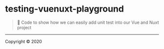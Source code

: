 # testing-vuenuxt-playground

> 🕺 Code to show how we can easily add unit test into our Vue and Nuxt project

------

Copyright © 2020
